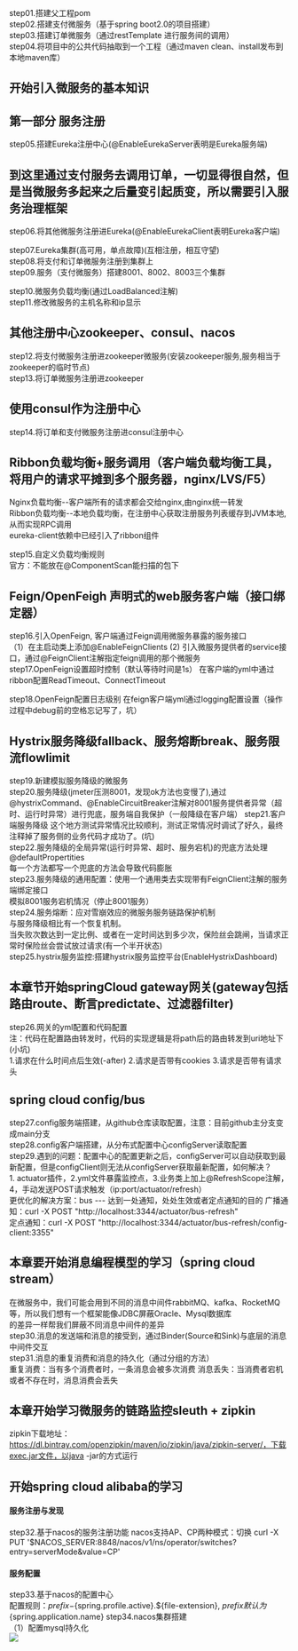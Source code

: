step01.搭建父工程pom  
step02.搭建支付微服务（基于spring boot2.0的项目搭建）  
step03.搭建订单微服务（通过restTemplate 进行服务间的调用）   
step04.将项目中的公共代码抽取到一个工程（通过maven clean、install发布到本地maven库）  


## 开始引入微服务的基本知识
## 第一部分 服务注册
step05.搭建Eureka注册中心(@EnableEurekaServer表明是Eureka服务端)  
## 到这里通过支付服务去调用订单，一切显得很自然，但是当微服务多起来之后量变引起质变，所以需要引入服务治理框架 
step06.将其他微服务注册进Eureka(@EnableEurekaClient表明Eureka客户端)  

step07.Eureka集群(高可用，单点故障)(互相注册，相互守望)  
step08.将支付和订单微服务注册到集群上  
step09.服务（支付微服务）搭建8001、8002、8003三个集群  

step10.微服务负载均衡(通过LoadBalanced注解)  
step11.修改微服务的主机名称和ip显示  

## 其他注册中心zookeeper、consul、nacos
step12.将支付微服务注册进zookeeper微服务(安装zookeeper服务,服务相当于zookeeper的临时节点)  
step13.将订单微服务注册进zookeeper  

## 使用consul作为注册中心
step14.将订单和支付微服务注册进consul注册中心

## Ribbon负载均衡+服务调用（客户端负载均衡工具，将用户的请求平摊到多个服务器，nginx/LVS/F5）
  Nginx负载均衡--客户端所有的请求都会交给nginx,由nginx统一转发  
  Ribbon负载均衡--本地负载均衡，在注册中心获取注册服务列表缓存到JVM本地,从而实现RPC调用  
  eureka-client依赖中已经引入了ribbon组件
  
step15.自定义负载均衡规则  
  官方：不能放在@ComponentScan能扫描的包下  
## Feign/OpenFeigh 声明式的web服务客户端（接口绑定器）
step16.引入OpenFeign, 客户端通过Feign调用微服务暴露的服务接口  
   （1）在主启动类上添加@EnableFeignClients
    (2) 引入微服务提供者的service接口，通过@FeignClient注解指定feign调用的那个微服务     
step17.OpenFeign设置超时控制（默认等待时间是1s） 
    在客户端的yml中通过ribbon配置ReadTimeout、ConnectTimeout

step18.OpenFeign配置日志级别
    在feign客户端yml通过logging配置设置（操作过程中debug前的空格忘记写了，坑）
## Hystrix服务降级fallback、服务熔断break、服务限流flowlimit   
step19.新建模拟服务降级的微服务  
step20.服务降级(jmeter压测8001，发现ok方法也变慢了),通过@hystrixCommand、@EnableCircuitBreaker注解对8001服务提供者异常（超时、运行时异常）进行兜底，服务端自我保护（一般降级在客户端） 
step21.客户端服务降级
       这个地方测试异常情况比较顺利，测试正常情况时调试了好久，最终注释掉了服务侧的业务代码才成功了。(坑)   
step22.服务降级的全局异常(运行时异常、超时、服务宕机)的兜底方法处理 @defaultPropertities   
       每一个方法都写一个兜底的方法会导致代码膨胀  
step23.服务降级的通用配置：使用一个通用类去实现带有FeignClient注解的服务端绑定接口  
       模拟8001服务宕机情况（停止8001服务）  
step24.服务熔断：应对雪崩效应的微服务服务链路保护机制   
       与服务降级相比有一个恢复机制。  
       当失败次数达到一定比例、或者在一定时间达到多少次，保险丝会跳闸，当请求正常时保险丝会尝试放过请求(有一个半开状态)  
step25.hystrix服务监控:搭建hystrix服务监控平台(EnableHystrixDashboard)            

## 本章节开始springCloud gateway网关(gateway包括路由route、断言predictate、过滤器filter)   
step26.网关的yml配置和代码配置  
       注：代码在配置路由转发时，代码的实现逻辑是将path后的路由转发到uri地址下(小坑)  
       1.请求在什么时间点后生效(-after)
       2.请求是否带有cookies
       3.请求是否带有请求头    
       
## spring cloud config/bus
step27.config服务端搭建，从github仓库读取配置，注意：目前github主分支变成main分支  
step28.config客户端搭建，从分布式配置中心configServer读取配置  
step29.遇到的问题：配置中心的配置更新之后，configServer可以自动获取到最新配置，但是configClient则无法从configServer获取最新配置，如何解决？  
       1. actuator插件，2.yml文件暴露监控点，3.业务类上加上@RefreshScope注解，4，手动发送POST请求触发（ip:port/actuator/refresh）  
       更优化的解决方案：bus --- 达到一处通知，处处生效或者定点通知的目的
       广播通知：curl -X POST "http://localhost:3344/actuator/bus-refresh"  
       定点通知：curl -X POST "http://localhost:3344/actuator/bus-refresh/config-client:3355"   

## 本章要开始消息编程模型的学习（spring cloud stream）
在微服务中，我们可能会用到不同的消息中间件rabbitMQ、kafka、RocketMQ等，所以我们想有一个框架能像JDBC屏蔽Oracle、Mysql数据库  
的差异一样帮我们屏蔽不同消息中间件的差异  
step30.消息的发送端和消息的接受到，通过Binder(Source和Sink)与底层的消息中间件交互  
step31.消息的重复消费和消息的持久化（通过分组的方法）  
       重复消费：当有多个消费者时，一条消息会被多次消费
       消息丢失：当消费者宕机或者不存在时，消息消费会丢失  

## 本章开始学习微服务的链路监控sleuth + zipkin
zipkin下载地址：https://dl.bintray.com/openzipkin/maven/io/zipkin/java/zipkin-server/，下载exec.jar文件，以java -jar的方式运行    
    

## 开始spring cloud alibaba的学习
#### 服务注册与发现
step32.基于nacos的服务注册功能
       nacos支持AP、CP两种模式：切换 curl -X PUT '$NACOS_SERVER:8848/nacos/v1/ns/operator/switches?entry=serverMode&value=CP'  

#### 服务配置
step33.基于nacos的配置中心  
配置规则：${prefix}-${spring.profile.active}.${file-extension}, ${prefix}默认为${spring.application.name}
step34.nacos集群搭建  
（1）配置mysql持久化  
![](https://github.com/HubuSugar/springCloud2020/blob/master/mscloud/assets/mysql-settings.jpg)

